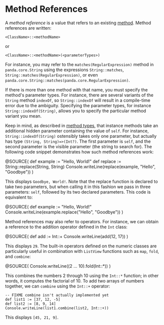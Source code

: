 Method References
=================

A *method reference* is a value that refers to an existing 
[method](methods.html). Method references are written:

    <ClassName>::<methodName>

or

    <ClassName>::<methodName>(<parameterTypes>)

For instance, you may refer to the `matches(RegularExpression)` method in 
`panda.core.String` using the expressions `String::matches`, 
`String::matches(RegularExpression)`, or even 
`panda.core.String::matches(panda.core.RegularExpression)`.

If there is more than one method with that name, you must specify the method's
parameter types. For instance, there are several variants of the `String`
method `indexOf`, so `String::indexOf` will result in a compile-time error due
to the ambiguity. Specifying the parameter types, for instance 
`String::indexOf(String)`, allows you to specify the particular method variant
you mean.

Keep in mind, as described in [method types](types.html#methodTypes), that 
instance methods take an additional hidden parameter containing the value of
`self`. For instance, `String::indexOf(String)` ostensibly takes only one 
parameter, but actually has type `(String, String)=>(Int?)`. The first parameter
is `self`, and the second parameter is the visible parameter (the string to
search for). The following code snippet demonstrates how such method references
work:

@SOURCE(
    def example := "Hello, World!"
    def replace := String::replace(String, String)
    Console.writeLine(replace(example, "Hello", "Goodbye"))
)

This displays `Goodbye, World!`. Note that the replace function is declared to
take two parameters, but when calling it in this fashion we pass in three
parameters: `self`, followed by its two declared parameters. This code is 
equivalent to:

@SOURCE(
    def example := "Hello, World!"
    Console.writeLine(example.replace("Hello", "Goodbye"))
)

Method references may also refer to operators. For instance, we can obtain a 
reference to the addition operator defined in the `Int` class:

@SOURCE(
    def add := Int::+
    Console.writeLine(add(12, 17))
)

This displays `29`. The built-in operators defined on the numeric classes are
particularly useful in combination with `ListView` functions such as `map`, 
`fold`, and `combine`:

@SOURCE(
    Console.writeLine((2 ... 10).fold(Int::*))
)

This combines the numbers 2 through 10 using the `Int::*` function; in other
words, it computes the factorial of 10. To add two arrays of numbers together,
we can `combine` using the `Int::+` operator:

    -- FIXME combine isn't actually implemented yet
    def list1 := [37, 12, -5]
    def list2 := [8, 9, 14]
    Console.writeLine(list1.combine(list2, Int::+))

This displays `[45, 21, 9]`.